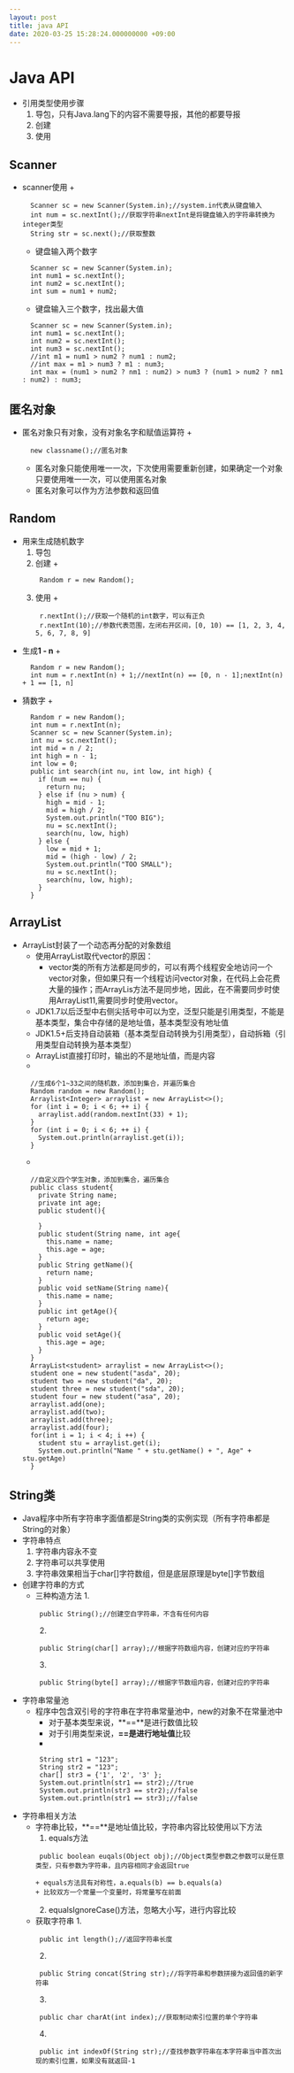 ```yaml
---
layout: post
title: java API
date: 2020-03-25 15:28:24.000000000 +09:00
---
```


# Java API
   + 引用类型使用步骤
      1. 导包，只有Java.lang下的内容不需要导报，其他的都要导报
      2. 创建
      3. 使用

## Scanner
   + scanner使用
      + 
      ```
        Scanner sc = new Scanner(System.in);//system.in代表从键盘输入
        int num = sc.nextInt();//获取字符串nextInt是将键盘输入的字符串转换为integer类型
        String str = sc.next();//获取整数
      ```
      + 键盘输入两个数字
      ```
        Scanner sc = new Scanner(System.in);
        int num1 = sc.nextInt();
        int num2 = sc.nextInt();
        int sum = num1 + num2;
      ```
      + 键盘输入三个数字，找出最大值
      ```
        Scanner sc = new Scanner(System.in);
        int num1 = sc.nextInt();
        int num2 = sc.nextInt();
        int num3 = sc.nextInt();
        //int m1 = num1 > num2 ? num1 : num2;
        //int max = m1 > num3 ? m1 : num3;
        int max = (num1 > num2 ? nm1 : num2) > num3 ? (num1 > num2 ? nm1 : num2) : num3;
      ```

## 匿名对象
   + 匿名对象只有对象，没有对象名字和赋值运算符
      +   
      ```
        new classname();//匿名对象
      ```
      + 匿名对象只能使用唯一一次，下次使用需要重新创建，如果确定一个对象只要使用唯一一次，可以使用匿名对象
      + 匿名对象可以作为方法参数和返回值

## Random
   + 用来生成随机数字
      1. 导包
      2. 创建
         + 
         ```
          Random r = new Random();
         ```
      3. 使用
         + 
         ```
          r.nextInt();//获取一个随机的int数字，可以有正负
          r.nextInt(10);//参数代表范围，左闭右开区间，[0, 10) == [1, 2, 3, 4, 5, 6, 7, 8, 9]
         ```
   + 生成**1 - n**
      + 
      ```
        Random r = new Random();
        int num = r.nextInt(n) + 1;//nextInt(n) == [0, n - 1];nextInt(n) + 1 == [1, n]
      ```
   + 猜数字
      + 
      ```
        Random r = new Random();
        int num = r.nextInt(n);
        Scanner sc = new Scanner(System.in);
        int nu = sc.nextInt();
        int mid = n / 2;
        int high = n - 1;
        int low = 0;
        public int search(int nu, int low, int high) {
          if (num == nu) {
            return nu;
          } else if (nu > num) {
            high = mid - 1;
            mid = high / 2;
            System.out.println("TOO BIG");
            nu = sc.nextInt();
            search(nu, low, high)
          } else {
            low = mid + 1;
            mid = (high - low) / 2;
            System.out.println("TOO SMALL");
            nu = sc.nextInt();
            search(nu, low, high);
          }
        }
      ```

## ArrayList
   + ArrayList封装了一个动态再分配的对象数组
      + 使用ArrayList取代vector的原因：
         + vector类的所有方法都是同步的，可以有两个线程安全地访问一个vector对象，但如果只有一个线程访问vector对象，在代码上会花费大量的操作；而ArrayLis方法不是同步地，因此，在不需要同步时使用ArrayList11,需要同步时使用vector。
      + JDK1.7以后泛型中右侧尖括号中可以为空，泛型只能是引用类型，不能是基本类型，集合中存储的是地址值，基本类型没有地址值
      + JDK1.5+后支持自动装箱（基本类型自动转换为引用类型），自动拆箱（引用类型自动转换为基本类型）
      + ArrayList直接打印时，输出的不是地址值，而是内容
      + 
      ```
        //生成6个1~33之间的随机数，添加到集合，并遍历集合
        Random random = new Random();
        Arraylist<Integer> arraylist = new ArrayList<>();
        for (int i = 0; i < 6; ++ i) {
          arraylist.add(random.nextInt(33) + 1);
        }
        for (int i = 0; i < 6; ++ i) {
          System.out.println(arraylist.get(i));
        }
      ```
      + 
      ```
        //自定义四个学生对象，添加到集合，遍历集合
        public class student{
          private String name;
          private int age;
          public student(){

          }
          public student(String name, int age{
            this.name = name;
            this.age = age;
          }
          public String getName(){
            return name;
          }
          public void setName(String name){
            this.name = name;
          }
          public int getAge(){
            return age;
          }
          public void setAge(){
            this.age = age;
          }
        }
        ArrayList<student> arraylist = new ArrayList<>();
        student one = new student("asda", 20);
        student two = new student("da", 20);
        student three = new student("sda", 20);
        student four = new student("asa", 20);
        arraylist.add(one);
        arraylist.add(two);
        arraylist.add(three);
        arraylist.add(four);
        for(int i = 1; i < 4; i ++) {
          student stu = arraylist.get(i);
          System.out.println("Name " + stu.getName() + ", Age" + stu.getAge)
        }
      ```

## String类
   + Java程序中所有字符串字面值都是String类的实例实现（所有字符串都是String的对象）
   + 字符串特点
      1. 字符串内容永不变
      2. 字符串可以共享使用
      3. 字符串效果相当于char[]字符数组，但是底层原理是byte[]字节数组
   + 创建字符串的方式
      + 三种构造方法
         1. 
         ```
          public String();//创建空白字符串，不含有任何内容
         ```
         2. 
         ```
          public String(char[] array);//根据字符数组内容，创建对应的字符串
         ```
         3. 
         ```
          public String(byte[] array);//根据字节数组内容，创建对应的字符串
         ```
   + 字符串常量池
      + 程序中包含双引号的字符串在字符串常量池中，new的对象不在常量池中
         + 对于基本类型来说，**==**是进行数值比较
         + 对于引用类型来说，**==**是进行**地址值**比较
         + 
         ```
          String str1 = "123";
          String str2 = "123";
          char[] str3 = {'1', '2', '3' };
          System.out.println(str1 == str2);//true
          System.out.println(str3 == str2);//false
          System.out.println(str1 == str3);//false
         ```
   + 字符串相关方法
      + 字符串比较，**==**是地址值比较，字符串内容比较使用以下方法
         1. equals方法
         ```
          public boolean euqals(Object obj);//Object类型参数之参数可以是任意类型，只有参数为字符串，且内容相同才会返回true
         ```
            + equals方法具有对称性，a.equals(b) == b.equals(a)
            + 比较双方一个常量一个变量时，将常量写在前面
         2. equalsIgnoreCase()方法，忽略大小写，进行内容比较
      + 获取字符串
         1. 
         ```
          public int length();//返回字符串长度
         ```
         2. 
         ```
          public String concat(String str);//将字符串和参数拼接为返回值的新字符串
         ```
         3. 
         ```
          public char charAt(int index);//获取制动索引位置的单个字符串
         ```
         4. 
         ```
          public int indexOf(String str);//查找参数字符串在本字符串当中首次出现的索引位置，如果没有就返回-1
         ```